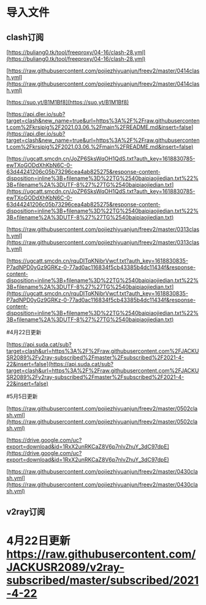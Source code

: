 # 导入文件

## clash订阅

[https://buliang0.tk/tool/freeproxy/04-16/clash-28.yml](https://buliang0.tk/tool/freeproxy/04-16/clash-28.yml)

[https://raw.githubusercontent.com/pojiezhiyuanjun/freev2/master/0414clash.yml](https://raw.githubusercontent.com/pojiezhiyuanjun/freev2/master/0414clash.yml)

[https://suo.yt/B1M1Bf8](https://suo.yt/B1M1Bf8)

[https://api.dler.io/sub?target=clash&new_name=true&url=https%3A%2F%2Fraw.githubusercontent.com%2Fkrsipig%2F2021.03.06.%2Fmain%2FREADME.md&insert=false](https://api.dler.io/sub?target=clash&new_name=true&url=https%3A%2F%2Fraw.githubusercontent.com%2Fkrsipig%2F2021.03.06.%2Fmain%2FREADME.md&insert=false)

[https://ugcatt.smcdn.cn/JoZP6SksWqOH1QdS.txt?auth_key=1618830785-ewTXoGODdXhKbN6C-0-63d44241206c05b73296cea4ab825275&response-content-disposition=inline%3B+filename%3D%22TG%2540baipiaojiedian.txt%22%3B+filename%2A%3DUTF-8%27%27TG%2540baipiaojiedian.txt](https://ugcatt.smcdn.cn/JoZP6SksWqOH1QdS.txt?auth_key=1618830785-ewTXoGODdXhKbN6C-0-63d44241206c05b73296cea4ab825275&response-content-disposition=inline%3B+filename%3D%22TG%2540baipiaojiedian.txt%22%3B+filename%2A%3DUTF-8%27%27TG%2540baipiaojiedian.txt)

[https://raw.githubusercontent.com/pojiezhiyuanjun/freev2/master/0313clash.yml](https://raw.githubusercontent.com/pojiezhiyuanjun/freev2/master/0313clash.yml)

[https://ugcatt.smcdn.cn/rquDITqKNibrVwcf.txt?auth_key=1618830835-P7adNPD0yGz9GRKz-0-77ad0ac116834f5cb43385b4dc11434f&response-content-disposition=inline%3B+filename%3D%22TG%2540baipiaojiedian.txt%22%3B+filename%2A%3DUTF-8%27%27TG%2540baipiaojiedian.txt](https://ugcatt.smcdn.cn/rquDITqKNibrVwcf.txt?auth_key=1618830835-P7adNPD0yGz9GRKz-0-77ad0ac116834f5cb43385b4dc11434f&response-content-disposition=inline%3B+filename%3D%22TG%2540baipiaojiedian.txt%22%3B+filename%2A%3DUTF-8%27%27TG%2540baipiaojiedian.txt)

#4月22日更新

[https://api.suda.cat/sub?target=clash&url=https%3A%2F%2Fraw.githubusercontent.com%2FJACKUSR2089%2Fv2ray-subscribed%2Fmaster%2Fsubscribed%2F2021-4-22&insert=false](https://api.suda.cat/sub?target=clash&url=https%3A%2F%2Fraw.githubusercontent.com%2FJACKUSR2089%2Fv2ray-subscribed%2Fmaster%2Fsubscribed%2F2021-4-22&insert=false)

#5月5日更新

[https://raw.githubusercontent.com/pojiezhiyuanjun/freev2/master/0502clash.yml](https://raw.githubusercontent.com/pojiezhiyuanjun/freev2/master/0502clash.yml)

[https://drive.google.com/uc?export=download&id=1RxX2unRKCaZ8V6p7nlvZhuY_3dC97dpE](https://drive.google.com/uc?export=download&id=1RxX2unRKCaZ8V6p7nlvZhuY_3dC97dpE)

[https://raw.githubusercontent.com/pojiezhiyuanjun/freev2/master/0430clash.yml](https://raw.githubusercontent.com/pojiezhiyuanjun/freev2/master/0430clash.yml)


## v2ray订阅

# 4月22日更新  https://raw.githubusercontent.com/JACKUSR2089/v2ray-subscribed/master/subscribed/2021-4-22
